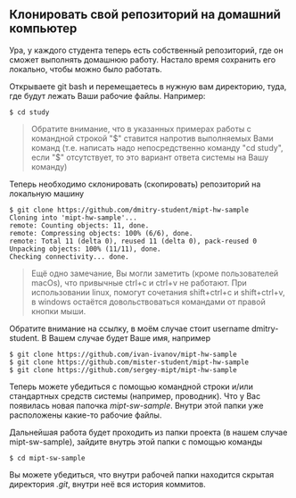 ## Клонировать свой репозиторий на домашний компьютер

Ура, у каждого студента теперь есть собственный репозиторий, где он сможет выполнять домашнюю работу. Настало время сохранить его локально, чтобы можно было работать.

Открываете git bash и перемещаетесь в нужную вам директорию, туда, где будут лежать Ваши рабочие файлы. Например:

    $ cd study


> Обратите внимание, что в указанных примерах работы с командной строкой "$" ставится напротив выполняемых Вами команд (т.е. написать надо непосредственно команду "cd study", если "$" отсутствует, то это вариант ответа системы на Вашу команду)

Теперь необходимо склонировать (скопировать) репозиторий на локальную машину

    $ git clone https://github.com/dmitry-student/mipt-hw-sample
    Cloning into 'mipt-hw-sample'...
    remote: Counting objects: 11, done.
    remote: Compressing objects: 100% (6/6), done.
    remote: Total 11 (delta 0), reused 11 (delta 0), pack-reused 0
    Unpacking objects: 100% (11/11), done.
    Checking connectivity... done.

> Ещё одно замечание, Вы могли заметить (кроме пользователей macOs), что привычные ctrl+c и ctrl+v не работают. При использовании linux, помогут сочетания shift+ctrl+c и shift+ctrl+v, в windows остаётся довольствоваться командами от правой кнопки мыши.

Обратите внимание на ссылку, в моём случае стоит username dmitry-student. В Вашем случае будет Ваше имя, например

    $ git clone https://github.com/ivan-ivanov/mipt-hw-sample
    $ git clone https://github.com/mister-student/mipt-hw-sample
    $ git clone https://github.com/sergey-mipt/mipt-hw-sample

Теперь можете убедиться с помощью командной строки и/или стандартных средств системы (например, проводник). Что у Вас появилась новая папочка *mipt-sw-sample*. Внутри этой папки уже расположены какие-то рабочие файлы.

Дальнейшая работа будет проходить из папки проекта (в нашем случае mipt-sw-sample), зайдите внутрь этой папки с помощью команды

    $ cd mipt-sw-sample

Вы можете убедиться, что внутри рабочей папки находится скрытая директория *.git*, внутри неё вся история коммитов.
